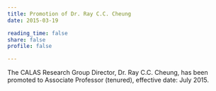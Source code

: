 ```yaml
---
title: Promotion of Dr. Ray C.C. Cheung
date: 2015-03-19

reading_time: false
share: false
profile: false

---
```

The CALAS Research Group Director, Dr. Ray C.C. Cheung, has been promoted to Associate Professor (tenured), effective date: July 2015.
<!--more-->

